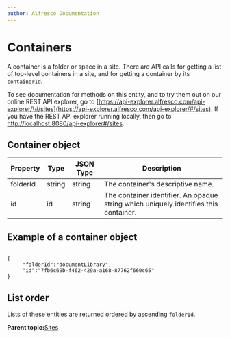 ```yaml
---
author: Alfresco Documentation
---
```


# Containers

A container is a folder or space in a site. There are API calls for getting a list of top-level containers in a site, and for getting a container by its `containerId`.

To see documentation for methods on this entity, and to try them out on our online REST API explorer, go to [https://api-explorer.alfresco.com/api-explorer/\#/sites](https://api-explorer.alfresco.com/api-explorer/#/sites). If you have the REST API explorer running locally, then go to [http://localhost:8080/api-explorer\#/sites](http://localhost:8080/api-explorer/#/sites).

## Container object

|Property|Type|JSON Type|Description|
|--------|----|---------|-----------|
|folderId|string|string|The container's descriptive name.|
|id|id|string|The container identifier. An opaque string which uniquely identifies this container.|

## Example of a container object

```

{
     "folderId":"documentLibrary",
     "id":"7fb6c69b-f462-429a-a168-87762f660c65"
}
```

## List order

Lists of these entities are returned ordered by ascending `folderId`.

**Parent topic:**[Sites](../../../pra/1/concepts/pra-sites.md)

